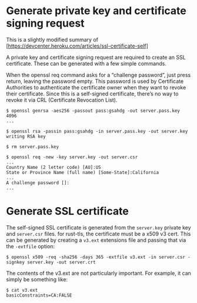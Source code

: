 # Generate private key and certificate signing request
This is a slightly modified summary of [https://devcenter.heroku.com/articles/ssl-certificate-self]

A private key and certificate signing request are required to create an SSL
certificate. These can be generated with a few simple commands.

When the openssl req command asks for a “challenge password”, just press return,
leaving the password empty. This password is used by Certificate Authorities to
authenticate the certificate owner when they want to revoke their certificate.
Since this is a self-signed certificate, there’s no way to revoke it via CRL
(Certificate Revocation List).

````
$ openssl genrsa -aes256 -passout pass:gsahdg -out server.pass.key 4096
...

$ openssl rsa -passin pass:gsahdg -in server.pass.key -out server.key
writing RSA key

$ rm server.pass.key

$ openssl req -new -key server.key -out server.csr
...
Country Name (2 letter code) [AU]:US
State or Province Name (full name) [Some-State]:California
...
A challenge password []:
...
````

# Generate SSL certificate
The self-signed SSL certificate is generated from the `server.key` private key
and `server.csr` files. for rust-tls, the certificate must be a x509 v3 cert. This
can be generated by creating a `v3.ext` extensions file and passing that via the
`-extfile` option:

```
$ openssl x509 -req -sha256 -days 365 -extfile v3.ext -in server.csr -signkey server.key -out server.crt
````

The contents of the v3.ext are not particularly important. For example, it can
simply be something like:

````
$ cat v3.ext
basicConstraints=CA:FALSE
````
